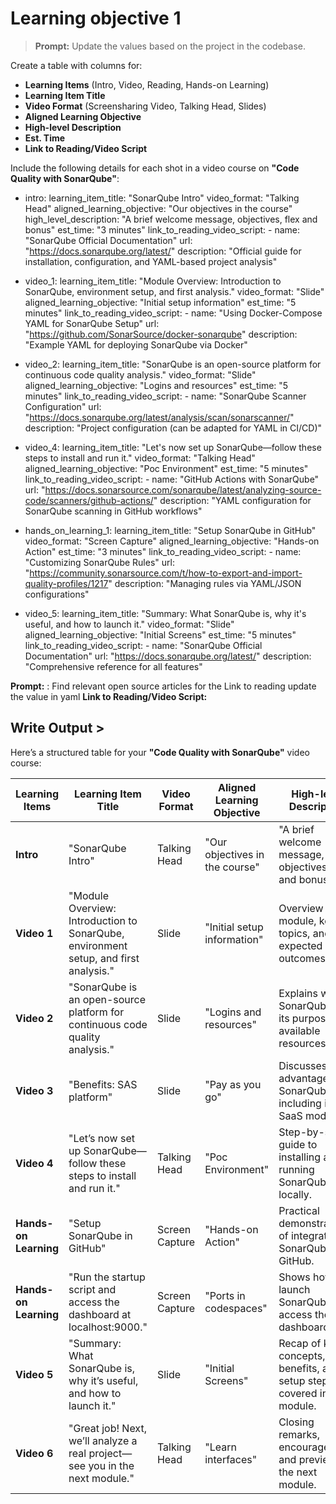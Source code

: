 # Learning objective 1

> **Prompt:** Update the values based on the project in the codebase.

Create a table with columns for:
- **Learning Items** (Intro, Video, Reading, Hands-on Learning)  
- **Learning Item Title**  
- **Video Format** (Screensharing Video, Talking Head, Slides)  
- **Aligned Learning Objective**  
- **High-level Description**  
- **Est. Time**  
- **Link to Reading/Video Script**  

Include the following details for each shot in a video course on **"Code Quality with SonarQube"**:



- intro:
    learning_item_title: "SonarQube Intro"
    video_format: "Talking Head"
    aligned_learning_objective: "Our objectives in the course"
    high_level_description: "A brief welcome message, objectives, flex and bonus"
    est_time: "3 minutes"
    link_to_reading_video_script:
      - name: "SonarQube Official Documentation"
        url: "https://docs.sonarqube.org/latest/"
        description: "Official guide for installation, configuration, and YAML-based project analysis"

- video_1:
    learning_item_title: "Module Overview: Introduction to SonarQube, environment setup, and first analysis."
    video_format: "Slide"
    aligned_learning_objective: "Initial setup information"
    est_time: "5 minutes"
    link_to_reading_video_script:
      - name: "Using Docker-Compose YAML for SonarQube Setup"
        url: "https://github.com/SonarSource/docker-sonarqube"
        description: "Example YAML for deploying SonarQube via Docker"

- video_2:
    learning_item_title: "SonarQube is an open-source platform for continuous code quality analysis."
    video_format: "Slide"
    aligned_learning_objective: "Logins and resources"
    est_time: "5 minutes"
    link_to_reading_video_script:
      - name: "SonarQube Scanner Configuration"
        url: "https://docs.sonarqube.org/latest/analysis/scan/sonarscanner/"
        description: "Project configuration (can be adapted for YAML in CI/CD)"

- video_4:
    learning_item_title: "Let's now set up SonarQube—follow these steps to install and run it."
    video_format: "Talking Head"
    aligned_learning_objective: "Poc Environment"
    est_time: "5 minutes"
    link_to_reading_video_script:
      - name: "GitHub Actions with SonarQube"
        url: "https://docs.sonarsource.com/sonarqube/latest/analyzing-source-code/scanners/github-actions/"
        description: "YAML configuration for SonarQube scanning in GitHub workflows"

- hands_on_learning_1:
    learning_item_title: "Setup SonarQube in GitHub"
    video_format: "Screen Capture"
    aligned_learning_objective: "Hands-on Action"
    est_time: "3 minutes"
    link_to_reading_video_script:
      - name: "Customizing SonarQube Rules"
        url: "https://community.sonarsource.com/t/how-to-export-and-import-quality-profiles/1217"
        description: "Managing rules via YAML/JSON configurations"

- video_5:
    learning_item_title: "Summary: What SonarQube is, why it's useful, and how to launch it."
    video_format: "Slide"
    aligned_learning_objective: "Initial Screens"
    est_time: "5 minutes"
    link_to_reading_video_script:
      - name: "SonarQube Official Documentation"
        url: "https://docs.sonarqube.org/latest/"
        description: "Comprehensive reference for all features"

**Prompt:** : Find relevant  open source articles for the Link to reading update the value in yaml  **Link to Reading/Video Script:** 


## Write Output >

Here’s a structured table for your **"Code Quality with SonarQube"** video course:  

| **Learning Items**      | **Learning Item Title**                                                                 | **Video Format**        | **Aligned Learning Objective**       | **High-level Description**                                                                 | **Est. Time** | **Link to Reading/Video Script** |
|-------------------------|----------------------------------------------------------------------------------------|-------------------------|--------------------------------------|-------------------------------------------------------------------------------------------|---------------|----------------------------------|
| **Intro**               | "SonarQube Intro"                                                                      | Talking Head           | "Our objectives in the course"      | "A brief welcome message, objectives, flex and bonus"                                    | 3 minutes     | Link to Video Reading           |
| **Video 1**            | "Module Overview: Introduction to SonarQube, environment setup, and first analysis."  | Slide                  | "Initial setup information"         | Overview of the module, key topics, and expected outcomes.                               | 5 minutes     | -                                |
| **Video 2**            | "SonarQube is an open-source platform for continuous code quality analysis."          | Slide                  | "Logins and resources"              | Explains what SonarQube is, its purpose, and available resources.                        | 5 minutes     | -                                |
| **Video 3**            | "Benefits: SAS platform"                                                              | Slide                  | "Pay as you go"                     | Discusses the advantages of SonarQube, including its SaaS model.                         | 5 minutes     | -                                |
| **Video 4**            | "Let’s now set up SonarQube—follow these steps to install and run it."                | Talking Head           | "Poc Environment"                   | Step-by-step guide to installing and running SonarQube locally.                          | 5 minutes     | -                                |
| **Hands-on Learning**  | "Setup SonarQube in GitHub"                                                           | Screen Capture         | "Hands-on Action"                   | Practical demonstration of integrating SonarQube with GitHub.                            | 3 minutes     | -                                |
| **Hands-on Learning**  | "Run the startup script and access the dashboard at localhost:9000."                  | Screen Capture         | "Ports in codespaces"               | Shows how to launch SonarQube and access the dashboard.                                  | 3 minutes     | -                                |
| **Video 5**            | "Summary: What SonarQube is, why it’s useful, and how to launch it."                 | Slide                  | "Initial Screens"                   | Recap of key concepts, benefits, and setup steps covered in the module.                  | 5 minutes     | -                                |
| **Video 6**            | "Great job! Next, we’ll analyze a real project—see you in the next module."          | Talking Head           | "Learn interfaces"                  | Closing remarks, encouragement, and preview of the next module.                          | 3 minutes     | -                                |
